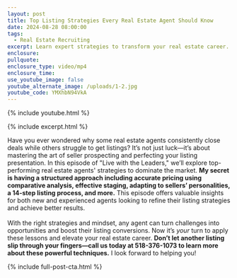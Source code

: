 ```yaml
---
layout: post
title: Top Listing Strategies Every Real Estate Agent Should Know
date: 2024-08-28 08:00:00
tags:
  - Real Estate Recruiting
excerpt: Learn expert strategies to transform your real estate career.
enclosure:
pullquote:
enclosure_type: video/mp4
enclosure_time:
use_youtube_image: false
youtube_alternate_image: /uploads/1-2.jpg
youtube_code: YMXhbN94VkA
---
```

{% include youtube.html %}

{% include excerpt.html %}

Have you ever wondered why some real estate agents consistently close deals while others struggle to get listings? It’s not just luck—it’s about mastering the art of seller prospecting and perfecting your listing presentation. In this episode of "Live with the Leaders," we’ll explore top-performing real estate agents' strategies to dominate the market. **My secret is having a structured approach including accurate pricing using comparative analysis, effective staging, adapting to sellers’ personalities, a 14-step listing process, and more.** This episode offers valuable insights for both new and experienced agents looking to refine their listing strategies and achieve better results.<br><br>With the right strategies and mindset, any agent can turn challenges into opportunities and boost their listing conversions. Now it’s *your* turn to apply these lessons and elevate your real estate career. **Don’t let another listing slip through your fingers—call us today at 518-376-1073 to learn more about these powerful techniques.** I look forward to helping you!

{% include full-post-cta.html %}